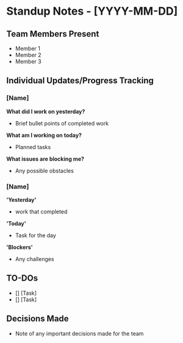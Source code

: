 # Standup Notes - [YYYY-MM-DD]

## Team Members Present
- Member 1
- Member 2
- Member 3

## Individual Updates/Progress Tracking

### [Name]
**What did I work on yesterday?**
- Brief bullet points of completed work

**What am I working on today?**
- Planned tasks

**What issues are blocking me?**
- Any possible obstacles

### [Name]
**'Yesterday'**
- work that completed

**'Today'**
- Task for the day

**'Blockers'**
- Any challenges

## TO-DOs
- [] [Task]
- [] [Task]

## Decisions Made
- Note of any important decisions made for the team
